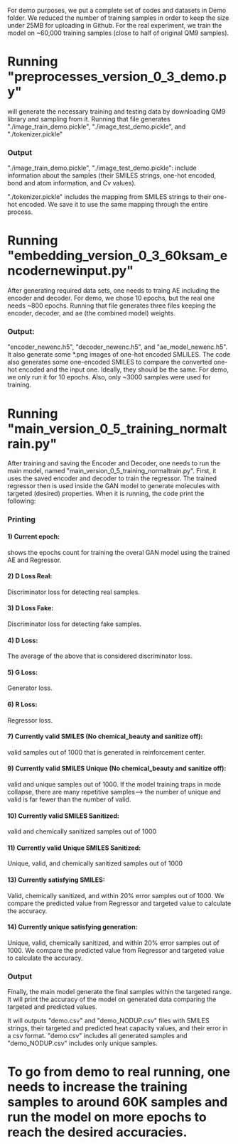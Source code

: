 For demo purposes, we put a complete set of codes and datasets in Demo folder. 
We reduced the number of training samples in order to keep the size under 25MB for uploading in Github. 
For the real experiment, we train the model on ~60,000 training samples (close to half of original QM9 samples). 

# Running "preprocesses_version_0_3_demo.py" 
will generate the necessary training and testing data by downloading QM9 library and sampling from it.
Running that file generates "./image_train_demo.pickle", "./image_test_demo.pickle", and "./tokenizer.pickle"

### Output
"./image_train_demo.pickle", "./image_test_demo.pickle": 
include information about the samples (their SMILES strings, one-hot encoded, bond and atom information, and Cv values).
 
"./tokenizer.pickle" 
includes the mapping from SMILES strings to their one-hot encoded. We save it to use the same mapping through the entire process. 

# Running "embedding_version_0_3_60ksam_encodernewinput.py" 
After generating required data sets, one needs to traing AE including the encoder and decoder.
For demo, we chose 10 epochs, but the real one needs ~800 epochs. Running that file generates three files keeping the encoder, decoder, and ae (the combined model) weights. 
### Output:
"encoder_newenc.h5", "decoder_newenc.h5", and "ae_model_newenc.h5".
It also generate some *.png images of one-hot encoded SMLILES. 
The code also generates some one-encoded SMILES to compare the converted one-hot encoded and the input one. 
Ideally, they should be the same. For demo, we only run it for 10 epochs. Also, only ~3000 samples were used for training. 

# Running "main_version_0_5_training_normaltrain.py"
After training and saving the Encoder and Decoder, one needs to run the main model, named "main_version_0_5_training_normaltrain.py". First, it uses the saved encoder and decoder to train the regressor. The trained regressor then is used inside the GAN model to generate molecules with targeted (desired) properties. 
When it is running, the code print the following:
### Printing
#### 1) Current epoch: 
shows the epochs count for training the overal GAN model using the trained AE and Regressor. 
#### 2) D Loss Real: 
Discriminator loss for detecting real samples. 
#### 3) D Loss Fake: 
Discriminator loss for detecting fake samples. 
#### 4) D Loss: 
The average of the above that is considered discriminator loss. 
#### 5) G Loss: 
Generator loss.
#### 6) R Loss: 
Regressor loss. 
#### 7) Currently valid SMILES (No chemical_beauty and sanitize off): 
valid samples out of 1000 that is generated in reinforcement center. 
#### 9) Currently valid SMILES Unique (No chemical_beauty and sanitize off): 
valid and unique samples out of 1000. If the model training traps in mode collapse, there are many repetitive samples--> the number of unique and valid is far fewer than the number of valid. 
#### 10) Currently valid SMILES Sanitized: 
valid and chemically sanitized samples out of 1000
#### 11) Currently valid Unique SMILES Sanitized: 
Unique, valid, and chemically sanitized samples out of 1000
#### 13) Currently satisfying SMILES: 
Valid, chemically sanitized, and within 20% error samples out of 1000. We compare the predicted value from Regressor and targeted value to calculate the accuracy. 
#### 14) Currently unique satisfying generation: 
Unique, valid, chemically sanitized, and within 20% error samples out of 1000. We compare the predicted value from Regressor and targeted value to calculate the accuracy.
### Output
Finally, the main model generate the final samples within the targeted range. It will print the accuracy of the model on generated data comparing the targeted and predicted values. 

It will outputs "demo.csv" and "demo_NODUP.csv" files with SMILES strings, their targeted and predicted heat capacity values, and their error in a csv format. "demo.csv" includes all generated samples and "demo_NODUP.csv" includes only unique samples. 


# To go from demo to real running, one needs to increase the training samples to around 60K samples and run the model on more epochs to reach the desired accuracies. 
